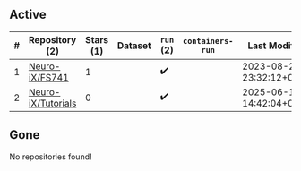 ## Active
| # | Repository (2) | Stars (1) | Dataset | `run` (2) | `containers-run` | Last Modified |
| --- | --- | --- | --- | --- | --- | --- |
| 1 | [Neuro-iX/FS741](https://github.com/Neuro-iX/FS741) | 1 |  | :heavy_check_mark: |  | 2023-08-25 23:32:12+00:00 |
| 2 | [Neuro-iX/Tutorials](https://github.com/Neuro-iX/Tutorials) | 0 |  | :heavy_check_mark: |  | 2025-06-12 14:42:04+00:00 |

## Gone
No repositories found!
